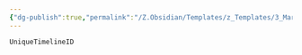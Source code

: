 ```yaml
---
{"dg-publish":true,"permalink":"/Z.Obsidian/Templates/z_Templates/3_Markdown/Insert Timeline/"}
---
```


```timeline
UniqueTimelineID
```
